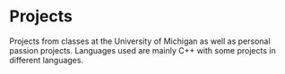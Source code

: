 # Projects
Projects from classes at the University of Michigan as well as personal passion projects. Languages used are mainly C++ with some projects in different languages. 
